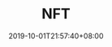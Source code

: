 ---
weight: 5
title: "NFT"
description: ""
date: 2019-10-01T21:57:40+08:00
lastmod: 2020-01-01T16:45:40+08:00
draft: false
ico: ''
navigation: ["Centralized Exchange","Decentralized Exchange"]
hidePage: true
---